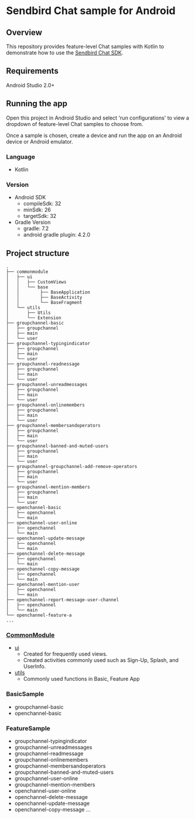 # Sendbird Chat sample for Android

## Overview

This repository provides feature-level Chat samples with Kotlin to demonstrate how to use the [Sendbird Chat SDK](https://sendbird.com/docs/chat).

## Requirements

Android Studio 2.0+

## Running the app

Open this project in Android Studio and select 'run configurations' to view a dropdown of feature-level Chat samples to choose from.

Once a sample is chosen, create a device and run the app on an Android device or Android emulator.

### Language

+ Kotlin

### Version

+ Android SDK
    + compileSdk: 32
    + minSdk: 26
    + targetSdk: 32
+ Gradle Version
    + gradle: 7.2
    + android gradle plugin: 4.2.0

## Project structure

```
.
├── commonmodule
│   ├── ui
│   │   ├── CustomViews
│   │   └── base
│   │        ├── BaseApplication
│   │        ├── BaseActivity
│   │        └── BaseFragment
│   └── utils
│       ├── Utils
│       └── Extension
├── groupchannel-basic
│   ├── groupchannel
│   ├── main
│   └── user
├── groupchannel-typingindicator
│   ├── groupchannel
│   ├── main
│   └── user
├── groupchannel-readnessage
│   ├── groupchannel
│   ├── main
│   └── user
├── groupchannel-unreadmessages
│   ├── groupchannel
│   ├── main
│   └── user
├── groupchannel-onlinemembers
│   ├── groupchannel
│   ├── main
│   └── user
├── groupchannel-membersandoperators
│   ├── groupchannel
│   ├── main
│   └── user
├── groupchannel-banned-and-muted-users
│   ├── groupchannel
│   ├── main
│   └── user
├── groupchannel-groupchannel-add-remove-operators
│   ├── groupchannel
│   ├── main
│   └── user
├── groupchannel-mention-members
│   ├── groupchannel
│   ├── main
│   └── user
├── openchannel-basic
│   ├── openchannel
│   └── main
├── openchannel-user-online
│   ├── openchannel
│   └── main
├── openchannel-update-message
│   ├── openchannel
│   └── main
├── openchannel-delete-message
│   ├── openchannel
│   └── main
├── openchannel-copy-message
│   ├── openchannel
│   └── main
├── openchannel-mention-user
│   ├── openchannel
│   └── main
├── openchannel-report-message-user-channel
│   ├── openchannel
│   └── main
└── openchannel-feature-a
...

```

### [CommonModule](https://github.com/sendbird/sendbird-chat-sample-android/tree/main/commonmodule)

- [ui](https://github.com/sendbird/sendbird-chat-sample-android/tree/main/commonmodule/src/main/java/com/sendbird/chat/module/ui)
    - Created for frequently used views.
    - Created activities commonly used such as Sign-Up, Splash, and UserInfo.
- [utils](https://github.com/sendbird/examples-chat-ios/tree/main/CommonModule/CommonModule/View)
    - Commonly used functions in Basic, Feature App

### BasicSample

- groupchannel-basic
- openchannel-basic

### FeatureSample

- groupchannel-typingindicator
- groupchannel-unreadmessages
- groupchannel-readmessage
- groupchannel-onlinemembers
- groupchannel-membersandoperators
- groupchannel-banned-and-muted-users
- groupchannel-user-online
- groupchannel-mention-members
- openchannel-user-online
- openchannel-delete-message
- openchannel-update-message
- openchannel-copy-message
...